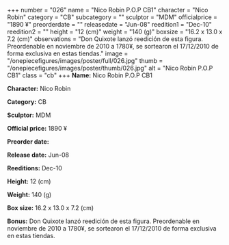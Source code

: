 +++
number = "026"
name = "Nico Robin P.O.P CB1"
character = "Nico Robin"
category = "CB"
subcategory = ""
sculptor = "MDM"
officialprice = "1890 ¥"
preorderdate = ""
releasedate = "Jun-08"
reedition1 = "Dec-10"
reedition2 = ""
height = "12 (cm)"
weight = "140 (g)"
boxsize = "16.2 x 13.0 x 7.2 (cm)"
observations = "Don Quixote lanzó reedición de esta figura. Preordenable en noviembre de 2010 a 1780¥, se sortearon el 17/12/2010 de forma exclusiva en estas tiendas."
image = "/onepiecefigures/images/poster/full/026.jpg"
thumb = "/onepiecefigures/images/poster/thumb/026.jpg"
alt = "Nico Robin P.O.P CB1"
class = "cb"
+++
**Name:** Nico Robin P.O.P CB1

**Character:** Nico Robin

**Category:** CB 

**Sculptor:** MDM

**Official price:** 1890 ¥

**Preorder date:** 

**Release date:** Jun-08

**Reeditions:** Dec-10

**Height:** 12 (cm)

**Weight:** 140 (g)

**Box size:** 16.2 x 13.0 x 7.2 (cm)

**Bonus:** Don Quixote lanzó reedición de esta figura. Preordenable en noviembre de 2010 a 1780¥, se sortearon el 17/12/2010 de forma exclusiva en estas tiendas.